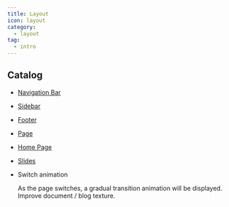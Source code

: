 ```yaml
---
title: Layout
icon: layout
category:
  - layout
tag:
  - intro
---
```


## Catalog

- [Navigation Bar](navbar.md)

- [Sidebar](sidebar.md)

- [Footer](footer.md)

- [Page](page.md)

- [Home Page](home.md)

- [Slides](slides.md)

- Switch animation

  As the page switches, a gradual transition animation will be displayed. Improve document / blog texture.
